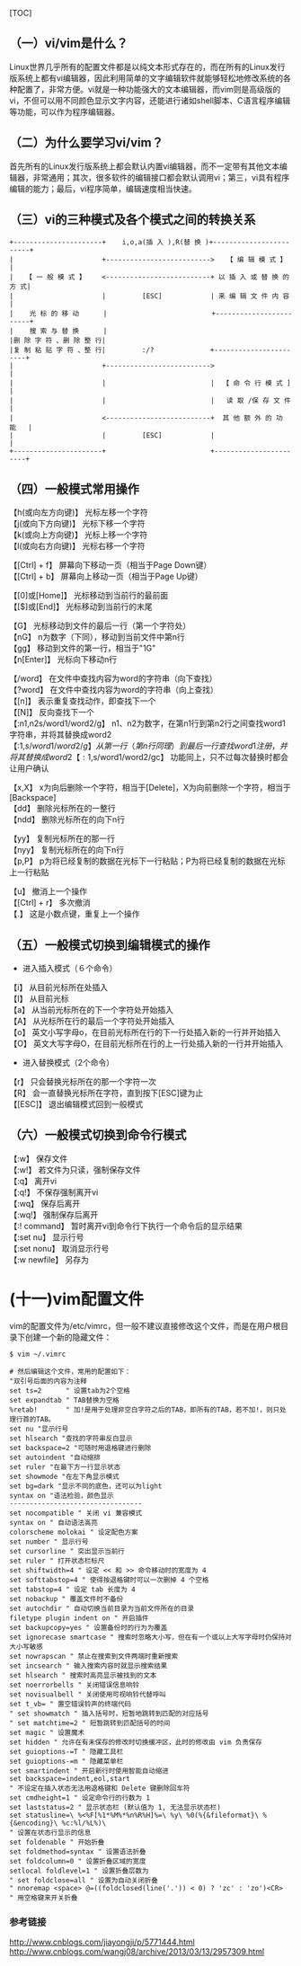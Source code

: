 [TOC]

## **（一）vi/vim是什么？**    

Linux世界几乎所有的配置文件都是以纯文本形式存在的，而在所有的Linux发行版系统上都有vi编辑器，因此利用简单的文字编辑软件就能够轻松地修改系统的各种配置了，非常方便。vi就是一种功能强大的文本编辑器，而vim则是高级版的vi，不但可以用不同颜色显示文字内容，还能进行诸如shell脚本、C语言程序编辑等功能，可以作为程序编辑器。        

## **（二）为什么要学习vi/vim？**    

首先所有的Linux发行版系统上都会默认内置vi编辑器，而不一定带有其他文本编辑器，非常通用；其次，很多软件的编辑接口都会默认调用vi；第三，vi具有程序编辑的能力；最后，vi程序简单，编辑速度相当快速。    

## **（三）vi的三种模式及各个模式之间的转换关系**

```
+----------------------+    i,o,a(插 入 ),R(替 换 )+------------------------+
|                      +-------------------------->   【 编 辑 模 式 】      |
|   【 一 般 模 式 】    <--------------------------+ 以 插 入 或 替 换 的 方 式|
|                      |         [ESC]            | 来 编 辑 文 件 内 容     |
|    光 标 的 移 动      |                          +------------------------+
|    搜 索 与 替 换      |
|删 除 字 符 、删 除 整 行|
|复 制 粘 贴 字 符 、整 行|         :/?              +-----------------------+
|                      +-------------------------->                       |
|                      |                          |  【 命 令 行 模 式 ]    |
|                      |                          |   读 取 /保 存 文 件    |
|                      <--------------------------+  其 他 额 外 的 功 能   |
|                      |         [ESC]            |                       |
+----------------------+                          +-----------------------+
```  

## **（四）一般模式常用操作**    

【h(或向左方向键)】 光标左移一个字符        
【j(或向下方向键)】 光标下移一个字符        
【k(或向上方向键)】 光标上移一个字符        
【l(或向右方向键)】 光标右移一个字符        

【[Ctrl] + f】 屏幕向下移动一页（相当于Page Down键）        
【[Ctrl] + b】 屏幕向上移动一页（相当于Page Up键）        

【[0]或[Home]】 光标移动到当前行的最前面        
【[$]或[End]】 光标移动到当前行的末尾        

【G】 光标移动到文件的最后一行（第一个字符处）        
【nG】 n为数字（下同），移动到当前文件中第n行        
【gg】 移动到文件的第一行，相当于"1G"        
【n[Enter]】 光标向下移动n行        

【/word】 在文件中查找内容为word的字符串（向下查找）        
【?word】 在文件中查找内容为word的字符串（向上查找）        
【[n]】 表示重复查找动作，即查找下一个        
【[N]】 反向查找下一个        
【:n1,n2s/word1/word2/g】 n1、n2为数字，在第n1行到第n2行之间查找word1字符串，并将其替换成word2        
【:1,$s/word1/word2/g】 从第一行（第n行同理）到最后一行查找word1注册，并将其替换成word2        
【:1,$s/word1/word2/gc】 功能同上，只不过每次替换时都会让用户确认        

【x,X】 x为向后删除一个字符，相当于[Delete]，X为向前删除一个字符，相当于[Backspace]        
【dd】 删除光标所在的一整行        
【ndd】 删除光标所在的向下n行        

【yy】 复制光标所在的那一行        
【nyy】 复制光标所在的向下n行        
【p,P】 p为将已经复制的数据在光标下一行粘贴；P为将已经复制的数据在光标上一行粘贴        

【u】 撤消上一个操作        
【[Ctrl] + r】 多次撤消        
【.】 这是小数点键，重复上一个操作     

## **（五）一般模式切换到编辑模式的操作**    

* 进入插入模式（６个命令）

【i】 从目前光标所在处插入     
【I】 从目前光标     
【a】 从当前光标所在的下一个字符处开始插入     
【A】 从光标所在行的最后一个字符处开始插入     
【o】 英文小写字母o，在目前光标所在行的下一行处插入新的一行并开始插入     
【O】 英文大写字母O，在目前光标所在行的上一行处插入新的一行并开始插入     
* 进入替换模式（2个命令）     

【r】 只会替换光标所在的那一个字符一次     
【R】 会一直替换光标所在字符，直到按下[ESC]键为止     
【[ESC]】 退出编辑模式回到一般模式     

## **（六）一般模式切换到命令行模式**  

【:w】 保存文件     
【:w!】 若文件为只读，强制保存文件     
【:q】 离开vi     
【:q!】 不保存强制离开vi     
【:wq】 保存后离开     
【:wq!】 强制保存后离开     
【:! command】 暂时离开vi到命令行下执行一个命令后的显示结果     
【:set nu】 显示行号     
【:set nonu】 取消显示行号     
【:w newfile】 另存为     

# **(十一)vim配置文件**  

vim的配置文件为/etc/vimrc，但一般不建议直接修改这个文件，而是在用户根目录下创建一个新的隐藏文件：    
```
$ vim ~/.vimrc  

# 然后编辑这个文件，常用的配置如下：
"双引号后面的内容为注释
set ts=2      " 设置tab为2个空格
set expandtab " TAB替换为空格
%retab!       " 加!是用于处理非空白字符之后的TAB，即所有的TAB，若不加!，则只处理行首的TAB。
set nu "显示行号
set hlsearch "查找的字符串反白显示
set backspace=2 "可随时用退格键进行删除
set autoindent "自动缩排
set ruler "在最下方一行显示状态
set showmode "在左下角显示模式
set bg=dark "显示不同的底色，还可以为light
syntax on "语法检验，颜色显示
---------------------------------
set nocompatible " 关闭 vi 兼容模式
syntax on " 自动语法高亮
colorscheme molokai " 设定配色方案
set number " 显示行号
set cursorline " 突出显示当前行
set ruler " 打开状态栏标尺
set shiftwidth=4 " 设定 << 和 >> 命令移动时的宽度为 4
set softtabstop=4 " 使得按退格键时可以一次删掉 4 个空格
set tabstop=4 " 设定 tab 长度为 4
set nobackup " 覆盖文件时不备份
set autochdir " 自动切换当前目录为当前文件所在的目录
filetype plugin indent on " 开启插件
set backupcopy=yes " 设置备份时的行为为覆盖
set ignorecase smartcase " 搜索时忽略大小写，但在有一个或以上大写字母时仍保持对大小写敏感
set nowrapscan " 禁止在搜索到文件两端时重新搜索
set incsearch " 输入搜索内容时就显示搜索结果
set hlsearch " 搜索时高亮显示被找到的文本
set noerrorbells " 关闭错误信息响铃
set novisualbell " 关闭使用可视响铃代替呼叫
set t_vb= " 置空错误铃声的终端代码
" set showmatch " 插入括号时，短暂地跳转到匹配的对应括号
" set matchtime=2 " 短暂跳转到匹配括号的时间
set magic " 设置魔术
set hidden " 允许在有未保存的修改时切换缓冲区，此时的修改由 vim 负责保存
set guioptions-=T " 隐藏工具栏
set guioptions-=m " 隐藏菜单栏
set smartindent " 开启新行时使用智能自动缩进
set backspace=indent,eol,start
" 不设定在插入状态无法用退格键和 Delete 键删除回车符
set cmdheight=1 " 设定命令行的行数为 1
set laststatus=2 " 显示状态栏 (默认值为 1, 无法显示状态栏)
set statusline=\ %<%F[%1*%M%*%n%R%H]%=\ %y\ %0(%{&fileformat}\ %{&encoding}\ %c:%l/%L%)\ 
" 设置在状态行显示的信息
set foldenable " 开始折叠
set foldmethod=syntax " 设置语法折叠
set foldcolumn=0 " 设置折叠区域的宽度
setlocal foldlevel=1 " 设置折叠层数为
" set foldclose=all " 设置为自动关闭折叠 
" nnoremap <space> @=((foldclosed(line('.')) < 0) ? 'zc' : 'zo')<CR>
" 用空格键来开关折叠
```

### 参考链接    

http://www.cnblogs.com/jiayongji/p/5771444.html      
http://www.cnblogs.com/wangj08/archive/2013/03/13/2957309.html